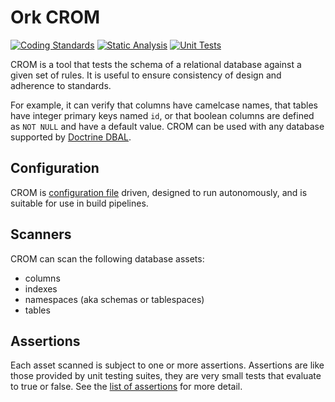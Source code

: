 # Ork CROM

[![Coding Standards][phpcs badge]][phpcs] [![Static Analysis][phpstan badge]][phpstan] [![Unit Tests][unit test badge]][unit test]

CROM is a tool that tests the schema of a relational database against a given
set of rules. It is useful to ensure consistency of design and adherence to
standards.

For example, it can verify that columns have camelcase names, that tables have
integer primary keys named `id`, or that boolean columns are defined as `NOT
NULL` and have a default value. CROM can be used with any database supported by
[Doctrine DBAL][dbal].

## Configuration

CROM is [configuration file](docs/Configuration.md) driven, designed to run autonomously, and is
suitable for use in build pipelines.

## Scanners

CROM can scan the following database assets:

* columns
* indexes
* namespaces (aka schemas or tablespaces)
* tables

## Assertions

Each asset scanned is subject to one or more assertions. Assertions are like
those provided by unit testing suites, they are very small tests that evaluate
to true or false. See the [list of assertions](docs/Assertions.md) for more detail.

[phpcs badge]: https://github.com/AlexHowansky/ork-crom/actions/workflows/phpcs.yml/badge.svg?branch=dev
[phpcs]: https://github.com/AlexHowansky/ork-crom/actions/workflows/phpcs.yml?query=branch%3Adev
[phpstan badge]: https://github.com/AlexHowansky/ork-crom/actions/workflows/phpstan.yml/badge.svg?branch=dev
[phpstan]: https://github.com/AlexHowansky/ork-crom/actions/workflows/phpstan.yml?query=branch%3Adev
[unit test badge]: https://github.com/AlexHowansky/ork-crom/actions/workflows/test-unit.yml/badge.svg?branch=dev
[unit test]: https://github.com/AlexHowansky/ork-crom/actions/workflows/test-unit.yml?query=branch%3Adev
[dbal]: https://www.doctrine-project.org/projects/doctrine-dbal/en/latest/reference/introduction.html
